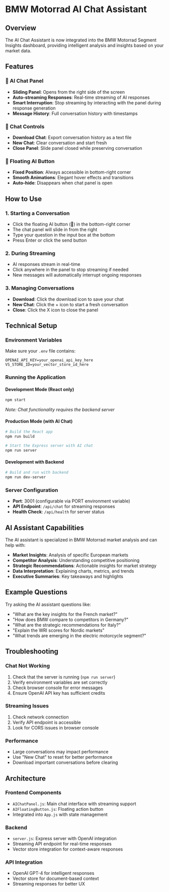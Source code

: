 # BMW Motorrad AI Chat Assistant

## Overview

The AI Chat Assistant is now integrated into the BMW Motorrad Segment Insights dashboard, providing intelligent analysis and insights based on your market data.

## Features

### 🤖 AI Chat Panel

- **Sliding Panel**: Opens from the right side of the screen
- **Auto-streaming Responses**: Real-time streaming of AI responses
- **Smart Interruption**: Stop streaming by interacting with the panel during response generation
- **Message History**: Full conversation history with timestamps

### 🎯 Chat Controls

- **Download Chat**: Export conversation history as a text file
- **New Chat**: Clear conversation and start fresh
- **Close Panel**: Slide panel closed while preserving conversation

### 🚀 Floating AI Button

- **Fixed Position**: Always accessible in bottom-right corner
- **Smooth Animations**: Elegant hover effects and transitions
- **Auto-hide**: Disappears when chat panel is open

## How to Use

### 1. Starting a Conversation

- Click the floating AI button (🤖) in the bottom-right corner
- The chat panel will slide in from the right
- Type your question in the input box at the bottom
- Press Enter or click the send button

### 2. During Streaming

- AI responses stream in real-time
- Click anywhere in the panel to stop streaming if needed
- New messages will automatically interrupt ongoing responses

### 3. Managing Conversations

- **Download**: Click the download icon to save your chat
- **New Chat**: Click the + icon to start a fresh conversation
- **Close**: Click the X icon to close the panel

## Technical Setup

### Environment Variables

Make sure your `.env` file contains:

```
OPENAI_API_KEY=your_openai_api_key_here
VS_STORE_ID=your_vector_store_id_here
```

### Running the Application

#### Development Mode (React only)

```bash
npm start
```

_Note: Chat functionality requires the backend server_

#### Production Mode (with AI Chat)

```bash
# Build the React app
npm run build

# Start the Express server with AI chat
npm run server
```

#### Development with Backend

```bash
# Build and run with backend
npm run dev-server
```

### Server Configuration

- **Port**: 3001 (configurable via PORT environment variable)
- **API Endpoint**: `/api/chat` for streaming responses
- **Health Check**: `/api/health` for server status

## AI Assistant Capabilities

The AI assistant is specialized in BMW Motorrad market analysis and can help with:

- **Market Insights**: Analysis of specific European markets
- **Competitor Analysis**: Understanding competitive positioning
- **Strategic Recommendations**: Actionable insights for market strategy
- **Data Interpretation**: Explaining charts, metrics, and trends
- **Executive Summaries**: Key takeaways and highlights

## Example Questions

Try asking the AI assistant questions like:

- "What are the key insights for the French market?"
- "How does BMW compare to competitors in Germany?"
- "What are the strategic recommendations for Italy?"
- "Explain the WRI scores for Nordic markets"
- "What trends are emerging in the electric motorcycle segment?"

## Troubleshooting

### Chat Not Working

1. Check that the server is running (`npm run server`)
2. Verify environment variables are set correctly
3. Check browser console for error messages
4. Ensure OpenAI API key has sufficient credits

### Streaming Issues

1. Check network connection
2. Verify API endpoint is accessible
3. Look for CORS issues in browser console

### Performance

- Large conversations may impact performance
- Use "New Chat" to reset for better performance
- Download important conversations before clearing

## Architecture

### Frontend Components

- `AIChatPanel.js`: Main chat interface with streaming support
- `AIFloatingButton.js`: Floating action button
- Integrated into `App.js` with state management

### Backend

- `server.js`: Express server with OpenAI integration
- Streaming API endpoint for real-time responses
- Vector store integration for context-aware responses

### API Integration

- OpenAI GPT-4 for intelligent responses
- Vector store for document-based context
- Streaming responses for better UX
